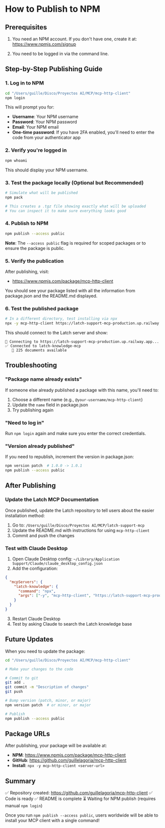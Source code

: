 # How to Publish to NPM

## Prerequisites

1. You need an NPM account. If you don't have one, create it at: https://www.npmjs.com/signup

2. You need to be logged in via the command line.

## Step-by-Step Publishing Guide

### 1. Log in to NPM

```bash
cd "/Users/guille/Disco/Proyectos AI/MCP/mcp-http-client"
npm login
```

This will prompt you for:
- **Username**: Your NPM username
- **Password**: Your NPM password
- **Email**: Your NPM email
- **One-time password**: If you have 2FA enabled, you'll need to enter the code from your authenticator app

### 2. Verify you're logged in

```bash
npm whoami
```

This should display your NPM username.

### 3. Test the package locally (Optional but Recommended)

```bash
# Simulate what will be published
npm pack

# This creates a .tgz file showing exactly what will be uploaded
# You can inspect it to make sure everything looks good
```

### 4. Publish to NPM

```bash
npm publish --access public
```

**Note**: The `--access public` flag is required for scoped packages or to ensure the package is public.

### 5. Verify the publication

After publishing, visit:
- https://www.npmjs.com/package/mcp-http-client

You should see your package listed with all the information from package.json and the README.md displayed.

### 6. Test the published package

```bash
# In a different directory, test installing via npx
npx -y mcp-http-client https://latch-support-mcp-production.up.railway.app
```

This should connect to the Latch server and show:
```
🔌 Connecting to https://latch-support-mcp-production.up.railway.app...
✅ Connected to latch-knowledge-mcp
   📄 225 documents available
```

## Troubleshooting

### "Package name already exists"
If someone else already published a package with this name, you'll need to:
1. Choose a different name (e.g., `@your-username/mcp-http-client`)
2. Update the `name` field in package.json
3. Try publishing again

### "Need to log in"
Run `npm login` again and make sure you enter the correct credentials.

### "Version already published"
If you need to republish, increment the version in package.json:
```bash
npm version patch  # 1.0.0 -> 1.0.1
npm publish --access public
```

## After Publishing

### Update the Latch MCP Documentation

Once published, update the Latch repository to tell users about the easier installation method:

1. Go to: `/Users/guille/Disco/Proyectos AI/MCP/latch-support-mcp`
2. Update the README.md with instructions for using `mcp-http-client`
3. Commit and push the changes

### Test with Claude Desktop

1. Open Claude Desktop config: `~/Library/Application Support/Claude/claude_desktop_config.json`
2. Add the configuration:
```json
{
  "mcpServers": {
    "latch-knowledge": {
      "command": "npx",
      "args": ["-y", "mcp-http-client", "https://latch-support-mcp-production.up.railway.app"]
    }
  }
}
```
3. Restart Claude Desktop
4. Test by asking Claude to search the Latch knowledge base

## Future Updates

When you need to update the package:

```bash
cd "/Users/guille/Disco/Proyectos AI/MCP/mcp-http-client"

# Make your changes to the code

# Commit to git
git add .
git commit -m "Description of changes"
git push

# Bump version (patch, minor, or major)
npm version patch  # or minor, or major

# Publish
npm publish --access public
```

## Package URLs

After publishing, your package will be available at:
- **NPM**: https://www.npmjs.com/package/mcp-http-client
- **GitHub**: https://github.com/guillelagoria/mcp-http-client
- **Install**: `npx -y mcp-http-client <server-url>`

## Summary

✅ Repository created: https://github.com/guillelagoria/mcp-http-client
✅ Code is ready
✅ README is complete
⏳ Waiting for NPM publish (requires manual `npm login`)

Once you run `npm publish --access public`, users worldwide will be able to install your MCP client with a single command!
